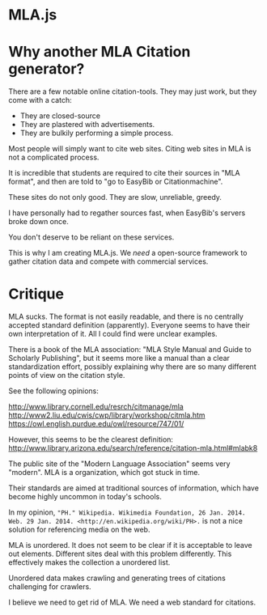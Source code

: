 MLA.js
========

# Why another MLA Citation generator?

There are a few notable online citation-tools.
They may just work, but they come with a catch:
* They are closed-source
* They are plastered with advertisements.
* They are bulkily performing a simple process.

Most people will simply want to cite web sites.
Citing web sites in MLA is not a complicated process.

It is incredible that students are required to cite
their sources in "MLA format",
and then are told to "go to EasyBib or Citationmachine".

These sites do not only good.
They are slow, unreliable, greedy.

I have personally had to regather sources fast, when EasyBib's
servers broke down once.

You don't deserve to be reliant on these services.


This is why I am creating MLA.js.
We *need* a open-source framework to gather citation data
and compete with commercial services.

# Critique

MLA sucks.
The format is not easily readable, and there is
no centrally accepted standard definition (apparently).
Everyone seems to have their own interpretation of it.
All I could find were unclear examples.

There is a book of the MLA association:
"MLA Style Manual and Guide to Scholarly Publishing",
but it seems more like a manual than a clear standardization effort,
possibly explaining why there are so many different points of
view on the citation style.

See the following opinions:

http://www.library.cornell.edu/resrch/citmanage/mla
http://www2.liu.edu/cwis/cwp/library/workshop/citmla.htm
https://owl.english.purdue.edu/owl/resource/747/01/

However, this seems to be the clearest definition:
http://www.library.arizona.edu/search/reference/citation-mla.html#mlabk8

The public site of the "Modern Language Association"
seems very "modern". MLA is a organization, which got
stuck in time.

Their standards are aimed at traditional sources of information,
which have become highly uncommon in today's schools.

In my opinion,
`"PH." Wikipedia. Wikimedia Foundation, 26 Jan. 2014. Web. 29 Jan. 2014. <http://en.wikipedia.org/wiki/PH>.`
is not a nice solution for referencing media on the web.

MLA is unordered. It does not seem to be clear if it is
acceptable to leave out elements.
Different sites deal with this problem differently.
This effectively makes the collection a unordered list.

Unordered data makes crawling and generating trees of citations
challenging for crawlers.

I believe we need to get rid of MLA.
We need a web standard for citations.
